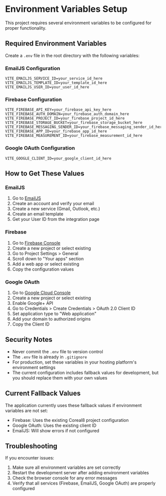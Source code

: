 # Environment Variables Setup

This project requires several environment variables to be configured for proper functionality.

## Required Environment Variables

Create a `.env` file in the root directory with the following variables:

### EmailJS Configuration
```env
VITE_EMAILJS_SERVICE_ID=your_service_id_here
VITE_EMAILJS_TEMPLATE_ID=your_template_id_here
VITE_EMAILJS_USER_ID=your_user_id_here
```

### Firebase Configuration
```env
VITE_FIREBASE_API_KEY=your_firebase_api_key_here
VITE_FIREBASE_AUTH_DOMAIN=your_firebase_auth_domain_here
VITE_FIREBASE_PROJECT_ID=your_firebase_project_id_here
VITE_FIREBASE_STORAGE_BUCKET=your_firebase_storage_bucket_here
VITE_FIREBASE_MESSAGING_SENDER_ID=your_firebase_messaging_sender_id_here
VITE_FIREBASE_APP_ID=your_firebase_app_id_here
VITE_FIREBASE_MEASUREMENT_ID=your_firebase_measurement_id_here
```

### Google OAuth Configuration
```env
VITE_GOOGLE_CLIENT_ID=your_google_client_id_here
```

## How to Get These Values

### EmailJS
1. Go to [EmailJS](https://www.emailjs.com/)
2. Create an account and verify your email
3. Create a new service (Gmail, Outlook, etc.)
4. Create an email template
5. Get your User ID from the integration page

### Firebase
1. Go to [Firebase Console](https://console.firebase.google.com/)
2. Create a new project or select existing
3. Go to Project Settings > General
4. Scroll down to "Your apps" section
5. Add a web app or select existing
6. Copy the configuration values

### Google OAuth
1. Go to [Google Cloud Console](https://console.cloud.google.com/)
2. Create a new project or select existing
3. Enable Google+ API
4. Go to Credentials > Create Credentials > OAuth 2.0 Client ID
5. Set application type to "Web application"
6. Add your domain to authorized origins
7. Copy the Client ID

## Security Notes

- Never commit the `.env` file to version control
- The `.env` file is already in `.gitignore`
- For production, set these variables in your hosting platform's environment settings
- The current configuration includes fallback values for development, but you should replace them with your own values

## Current Fallback Values

The application currently uses these fallback values if environment variables are not set:
- Firebase: Uses the existing Coreal8 project configuration
- Google OAuth: Uses the existing client ID
- EmailJS: Will show errors if not configured

## Troubleshooting

If you encounter issues:
1. Make sure all environment variables are set correctly
2. Restart the development server after adding environment variables
3. Check the browser console for any error messages
4. Verify that all services (Firebase, EmailJS, Google OAuth) are properly configured
